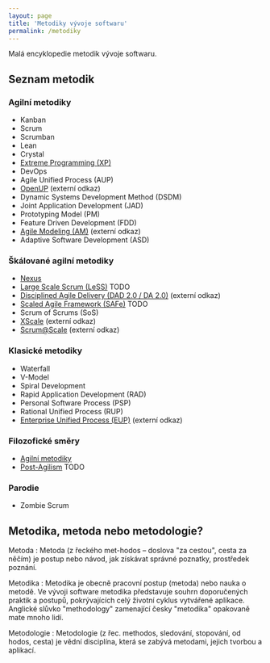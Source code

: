 ```yaml
---
layout: page
title: 'Metodiky vývoje softwaru'
permalink: /metodiky
---
```


Malá encyklopedie metodik vývoje softwaru.

## Seznam metodik

### Agilní metodiky

- Kanban
- Scrum
- Scrumban
- Lean
- Crystal
- [Extreme Programming (XP)](/extremni-programovani)
- DevOps
- Agile Unified Process (AUP)
- [OpenUP](http://epf.eclipse.org/wikis/openup/) (externí odkaz)
- Dynamic Systems Development Method (DSDM)
- Joint Application Development (JAD)
- Prototyping Model (PM)
- Feature Driven Development (FDD)
- [Agile Modeling (AM)](http://www.agilemodeling.com/) (externí odkaz)
- Adaptive Software Development (ASD)

### Škálované agilní metodiky

- [Nexus](/nexus-framework)
- [Large Scale Scrum (LeSS)](/lagre-scale-scrum) TODO
- [Disciplined Agile Delivery (DAD 2.0 / DA 2.0)](http://www.disciplinedagiledelivery.com/) (externí odkaz)
- [Scaled Agile Framework (SAFe)](/scaled-agile-framework) TODO
- Scrum of Scrums (SoS)
- [XScale](http://xscalealliance.org) (externí odkaz)
- [Scrum@Scale](https://www.scrumatscale.com/) (externí odkaz)

### Klasické metodiky

- Waterfall
- V-Model
- Spiral Development
- Rapid Application Development (RAD)
- Personal Software Process (PSP)
- Rational Unified Process (RUP)
- [Enterprise Unified Process (EUP)](http://enterpriseunifiedprocess.com/) (externí odkaz)

### Filozofické směry

- [Agilní metodiky](/agile)
- [Post-Agilism](/post-agilism) TODO

### Parodie

- Zombie Scrum

## Metodika, metoda nebo metodologie?

Metoda
: Metoda (z řeckého met-hodos – doslova "za cestou", cesta za něčím) je postup nebo návod, jak získávat správné poznatky, prostředek poznání.

Metodika
: Metodika je obecně pracovní postup (metoda) nebo nauka o metodě. Ve vývoji software metodika představuje souhrn doporučených praktik a postupů, pokrývajících celý životní cyklus vytvářené aplikace. Anglické slůvko "methodology" zamenající česky "metodika" opakovaně mate mnoho lidí.

Metodologie
: Metodologie (z řec. methodos, sledování, stopování, od hodos, cesta) je vědní disciplína, která se zabývá metodami, jejich tvorbou a aplikací.

